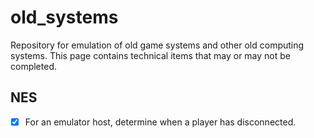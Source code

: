 # old_systems
Repository for emulation of old game systems and other old computing systems.
This page contains technical items that may or may not be completed.

## NES
- [x] For an emulator host, determine when a player has disconnected.

